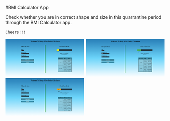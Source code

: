 #BMI Calculator App

<p>
    Check whether you are in correct shape and size in this quarrantine period through
    the BMI Calculator app.

    Cheers!!!
</p>
<div class="row">
    <img src="screenshots/Picture1.png" width="250">
    <img src="screenshots/Picture2.png" width="250">
    <img src="screenshots/Picture3.png" width="250">
</div>